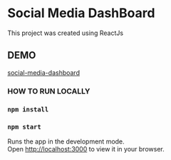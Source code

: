 # Social Media DashBoard

This project was created using ReactJs

## DEMO

[social-media-dashboard](https://angyrincon.github.io/Social-Media)


### HOW TO RUN LOCALLY

### `npm install`
### `npm start`

Runs the app in the development mode.\
Open [http://localhost:3000](http://localhost:3000) to view it in your browser.
